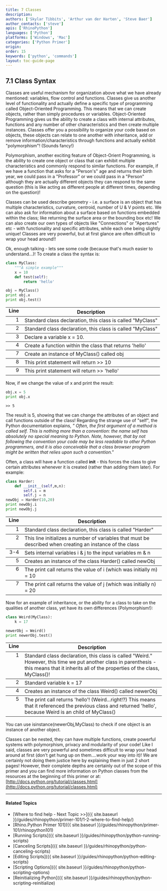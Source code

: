 ```yaml
---
title: 7 Classes
description:
authors: ['Skylar Tibbits', 'Arthur van der Harten', 'Steve Baer']
author_contacts: ['steve']
apis: ['RhinoPython']
languages: ['Python']
platforms: ['Windows', 'Mac']
categories: ['Python Primer']
origin:
order: 15
keywords: ['python', 'commands']
layout: toc-guide-page
---
```


## 7.1 Class Syntax

Classes are useful mechanism for organization above what we have already mentioned: variables, flow control and functions.  Classes give us another level of functionality and actually define a specific type of programming called Object-Oriented Programming.  This means that we can create objects, rather than simply procedures or variables.  Object-Oriented Programming gives us the ability to create a class with internal attributes, functions and any number of other characteristics and then create multiple instances.  Classes offer you a possibility to organize your code based on objects, these objects can relate to one another with inheritance, add or remove information/characteristics through functions and actually exhibit "polymorphism"! (Sounds fancy!) 

Polymorphism, another exciting feature of Object-Orient Programming, is the ability to create one object or class that can exhibit multiple characteristics and commonly respond to similar functions. For example, if we have a function that asks for a "Person's" age and returns their birth year, we could pass in a "Professor" or we could pass in a "Person" although they are actually different objects they can respond to the same question (this is like acting as different people at different times, depending on the question)!  

Classes can be used describe geometry - i.e. a surface is an object that has multiple characteristics, curvature, centroid, number of U & V points etc. We can also ask for information about a surface based on functions embedded within the class; like returning the surface area or the bounding box etc! We can also create our own types of objects like "Connections" or "Apertures" etc - with functionality and specific attributes, while each one being slightly unique! Classes are very powerful, but at first glance are often difficult to wrap your head around!!

Ok, enough talking - lets see some code (because that's much easier to understand...)! To create a class the syntax is:

```python
class MyClass:
    """A simple example""" 
    x = 10
    def test(self):
        return 'hello'

obj = MyClass()
print obj.x
print obj.test()
```	


<table rules="rows">
<tr>
<th style="vertical-align:top;text-align:right;padding:0px 10px;">
Line
</th>
<th>
Description
</th>
</tr>
<tr>
<td style="vertical-align:top;text-align:right;padding:0px 10px;">
1
</td>
<td>
Standard class declaration, this class is called "MyClass"
</td>
</tr>
<tr>
<td style="vertical-align:top;text-align:right;padding:0px 10px;">2</td>
<td>Standard class declaration, this class is called "MyClass"</td>
</tr>
<tr>
<td style="vertical-align:top;text-align:right;padding:0px 10px;">3</td>
<td>Declare a variable x = 10.</td>
</tr>
<tr>
<td style="vertical-align:top;text-align:right;padding:0px 10px;">4</td>
<td>Create a function within the class that returns 'hello'</td>
</tr>
<tr>
<td style="vertical-align:top;text-align:right;padding:0px 10px;">7</td>
<td>Create an instance of MyClass() called obj</td>
</tr>
<tr>
<td style="vertical-align:top;text-align:right;padding:0px 10px;">8</td>
<td>This print statement will return >> 10</td>
</tr>
<tr>
<td style="vertical-align:top;text-align:right;padding:0px 10px;">9</td>
<td>This print statement will return >> 'hello'</td>
</tr></table>


Now, if we change the value of x and print the result:

```python
obj.x = 5
print obj.x
```
```
>> 5 
```

The result is 5, showing that we can change the attributes of an object and call functions outside of the class! Regarding the strange use of "self", the Python documentation explains, *" Often, the first argument of a method is called self. This is nothing more than a convention: the name self has absolutely no special meaning to Python. Note, however, that by not following the convention your code may be less readable to other Python programmers, and it is also conceivable that a class browser program might be written that relies upon such a convention."*

Often, a class will have a function called __init__ - this forces the class to give certain attributes whenever it is created (rather than adding them later). For example:

```python
class Harder:
    def __init__(self,m,n):
        self.i = m
        self.j = n
newObj = Harder(10,20)
print newObj.i
print newObj.j
```	

<table rules="rows">
<tr>
<th style="vertical-align:top;text-align:right;padding:0px 10px;">
Line
</th>
<th>
Description
</th>
</tr>
<tr>
<td style="vertical-align:top;text-align:right;padding:0px 10px;">
1
</td>
<td>
Standard class declaration, this class is called "Harder"
</td>
</tr>
<tr>
<td style="vertical-align:top;text-align:right;padding:0px 10px;">2</td>
<td>This line initializes a number of variables that must be described when creating an instance of the class</td>
</tr>
<tr>
<td style="vertical-align:top;text-align:right;padding:0px 10px;">3-4</td>
<td>Sets internal variables i & j to the input variables m & n</td>
</tr>
<tr>
<td style="vertical-align:top;text-align:right;padding:0px 10px;">5</td>
<td>Creates an instance of the class Harder() called newObj</td>
</tr>
<tr>
<td style="vertical-align:top;text-align:right;padding:0px 10px;">6</td>
<td>The print call returns the value of i (which was initially m) = 10</td>
</tr>
<tr>
<td style="vertical-align:top;text-align:right;padding:0px 10px;">7</td>
<td>The print call returns the value of j (which was initially n) = 20</td>
</tr>
</table>


Now for an example of inheritance, or the ability for a class to take on the qualities of another class, yet have its own differences (Polymorphism!):

```python
class Weird(MyClass):
    k = 17

newerObj = Weird()
print newerObj.test()
```	


<table rules="rows">
<tr>
<th style="vertical-align:top;text-align:right;padding:0px 10px;">
Line
</th>
<th>
Description
</th>
</tr>
<tr>
<td style="vertical-align:top;text-align:right;padding:0px 10px;">
1
</td>
<td>
Standard class declaration, this class is called "Weird." However, this time we put another class in parenthesis - this means that it inherits all of the properties of the class, MyClass()!
</td>
</tr>
<tr>
<td style="vertical-align:top;text-align:right;padding:0px 10px;">2</td>
<td>Standard variable k = 17</td>
</tr>
<tr>
<td style="vertical-align:top;text-align:right;padding:0px 10px;">4</td>
<td>Creates an instance of the class Weird() called newerObj</td>
</tr>
<tr>
<td style="vertical-align:top;text-align:right;padding:0px 10px;">5</td>
<td>The print call returns 'hello'! (Weird...right!?) This means that it referenced the previous class and returned 'hello', because Weird is an child of MyClass()</td>
</tr>
</table>

You can use isinstance(newerObj,MyClass) to check if one object is an instance of another object. 

Classes can be nested, they can have multiple functions, create powerful systems with polymorphism, privacy and modularity of your code! Like I said, classes are very powerful and sometimes difficult to wrap your head around at first (don't get hung up on them....work your way into it)! We are certainly not doing them justice here by explaining them in just 2 short pages! However, their complete depths are certainly out of the scope of this primer and you can find more information on Python classes from the resources at the beginning of this primer or at: [http://docs.python.org/tutorial/classes.html](http://docs.python.org/tutorial/classes.html) 


---

#### Related Topics

- [Where to find help - Next Topic >>]({{ site.baseurl }}/guides/rhinopython/primer-101/1-2-where-to-find-help/)
- [Rhino.Python Primer 101]({{ site.baseurl }}/guides/rhinopython/primer-101/rhinopython101)
- [Running Scripts]({{ site.baseurl }}/guides/rhinopython/python-running-scripts)
- [Canceling Scripts]({{ site.baseurl }}/guides/rhinopython/python-canceling-scripts)
- [Editing Scripts]({{ site.baseurl }}/guides/rhinopython/python-editing-scripts)
- [Scripting Options]({{ site.baseurl }}/guides/rhinopython/python-scripting-options)
- [Reinitializing Python]({{ site.baseurl }}/guides/rhinopython/python-scripting-reinitialize)
